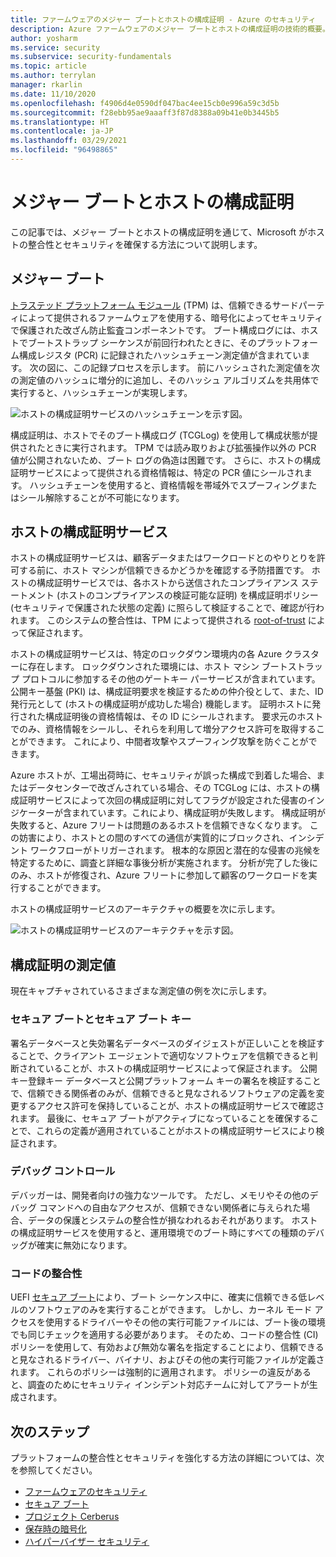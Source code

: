 ```yaml
---
title: ファームウェアのメジャー ブートとホストの構成証明 - Azure のセキュリティ
description: Azure ファームウェアのメジャー ブートとホストの構成証明の技術的概要。
author: yosharm
ms.service: security
ms.subservice: security-fundamentals
ms.topic: article
ms.author: terrylan
manager: rkarlin
ms.date: 11/10/2020
ms.openlocfilehash: f4906d4e0590df047bac4ee15cb0e996a59c3d5b
ms.sourcegitcommit: f28ebb95ae9aaaff3f87d8388a09b41e0b3445b5
ms.translationtype: HT
ms.contentlocale: ja-JP
ms.lasthandoff: 03/29/2021
ms.locfileid: "96498865"
---
```

# <a name="measured-boot-and-host-attestation"></a>メジャー ブートとホストの構成証明
この記事では、メジャー ブートとホストの構成証明を通じて、Microsoft がホストの整合性とセキュリティを確保する方法について説明します。

## <a name="measured-boot"></a>メジャー ブート

[トラステッド プラットフォーム モジュール](/windows/security/information-protection/tpm/trusted-platform-module-top-node) (TPM) は、信頼できるサードパーティによって提供されるファームウェアを使用する、暗号化によってセキュリティで保護された改ざん防止監査コンポーネントです。 ブート構成ログには、ホストでブートストラップ シーケンスが前回行われたときに、そのプラットフォーム構成レジスタ (PCR) に記録されたハッシュチェーン測定値が含まれています。 次の図に、この記録プロセスを示します。 前にハッシュされた測定値を次の測定値のハッシュに増分的に追加し、そのハッシュ アルゴリズムを共用体で実行すると、ハッシュチェーンが実現します。

![ホストの構成証明サービスのハッシュチェーンを示す図。](./media/measured-boot-host-attestation/hash-chaining.png)

構成証明は、ホストでそのブート構成ログ (TCGLog) を使用して構成状態が提供されたときに実行されます。 TPM では読み取りおよび拡張操作以外の PCR 値が公開されないため、ブート ログの偽造は困難です。 さらに、ホストの構成証明サービスによって提供される資格情報は、特定の PCR 値にシールされます。 ハッシュチェーンを使用すると、資格情報を帯域外でスプーフィングまたはシール解除することが不可能になります。

## <a name="host-attestation-service"></a>ホストの構成証明サービス

ホストの構成証明サービスは、顧客データまたはワークロードとのやりとりを許可する前に、ホスト マシンが信頼できるかどうかを確認する予防措置です。 ホストの構成証明サービスでは、各ホストから送信されたコンプライアンス ステートメント (ホストのコンプライアンスの検証可能な証明) を構成証明ポリシー (セキュリティで保護された状態の定義) に照らして検証することで、確認が行われます。 このシステムの整合性は、TPM によって提供される [root-of-trust](https://www.uefi.org/sites/default/files/resources/UEFI%20RoT%20white%20paper_Final%208%208%2016%20%28003%29.pdf) によって保証されます。

ホストの構成証明サービスは、特定のロックダウン環境内の各 Azure クラスターに存在します。 ロックダウンされた環境には、ホスト マシン ブートストラップ プロトコルに参加するその他のゲートキー パーサービスが含まれています。 公開キー基盤 (PKI) は、構成証明要求を検証するための仲介役として、また、ID 発行元として (ホストの構成証明が成功した場合) 機能します。 証明ホストに発行された構成証明後の資格情報は、その ID にシールされます。 要求元のホストでのみ、資格情報をシールし、それらを利用して増分アクセス許可を取得することができます。 これにより、中間者攻撃やスプーフィング攻撃を防ぐことができます。

Azure ホストが、工場出荷時に、セキュリティが誤った構成で到着した場合、またはデータセンターで改ざんされている場合、その TCGLog には、ホストの構成証明サービスによって次回の構成証明に対してフラグが設定された侵害のインジケーターが含まれています。これにより、構成証明が失敗します。 構成証明が失敗すると、Azure フリートは問題のあるホストを信頼できなくなります。 この妨害により、ホストとの間のすべての通信が実質的にブロックされ、インシデント ワークフローがトリガーされます。 根本的な原因と潜在的な侵害の兆候を特定するために、調査と詳細な事後分析が実施されます。 分析が完了した後にのみ、ホストが修復され、Azure フリートに参加して顧客のワークロードを実行することができます。

ホストの構成証明サービスのアーキテクチャの概要を次に示します。

![ホストの構成証明サービスのアーキテクチャを示す図。](./media/measured-boot-host-attestation/host-attestation-arch.png)

## <a name="attestation-measurements"></a>構成証明の測定値

現在キャプチャされているさまざまな測定値の例を次に示します。

### <a name="secure-boot-and-secure-boot-keys"></a>セキュア ブートとセキュア ブート キー
署名データベースと失効署名データベースのダイジェストが正しいことを検証することで、クライアント エージェントで適切なソフトウェアを信頼できると判断されていることが、ホストの構成証明サービスによって保証されます。 公開キー登録キー データベースと公開プラットフォーム キーの署名を検証することで、信頼できる関係者のみが、信頼できると見なされるソフトウェアの定義を変更するアクセス許可を保持していることが、ホストの構成証明サービスで確認されます。 最後に、セキュア ブートがアクティブになっていることを確保することで、これらの定義が適用されていることがホストの構成証明サービスにより検証されます。

### <a name="debug-controls"></a>デバッグ コントロール
デバッガーは、開発者向けの強力なツールです。 ただし、メモリやその他のデバッグ コマンドへの自由なアクセスが、信頼できない関係者に与えられた場合、データの保護とシステムの整合性が損なわれるおそれがあります。 ホストの構成証明サービスを使用すると、運用環境でのブート時にすべての種類のデバッグが確実に無効になります。

### <a name="code-integrity"></a>コードの整合性
UEFI [セキュア ブート](secure-boot.md)により、ブート シーケンス中に、確実に信頼できる低レベルのソフトウェアのみを実行することができます。 しかし、カーネル モード アクセスを使用するドライバーやその他の実行可能ファイルには、ブート後の環境でも同じチェックを適用する必要があります。 そのため、コードの整合性 (CI) ポリシーを使用して、有効および無効な署名を指定することにより、信頼できると見なされるドライバー、バイナリ、およびその他の実行可能ファイルが定義されます。 これらのポリシーは強制的に適用されます。 ポリシーの違反があると、調査のためにセキュリティ インシデント対応チームに対してアラートが生成されます。

## <a name="next-steps"></a>次のステップ
プラットフォームの整合性とセキュリティを強化する方法の詳細については、次を参照してください。

- [ファームウェアのセキュリティ](firmware.md)
- [セキュア ブート](secure-boot.md)
- [プロジェクト Cerberus](project-cerberus.md)
- [保存時の暗号化](encryption-atrest.md)
- [ハイパーバイザー セキュリティ](hypervisor.md)